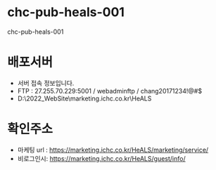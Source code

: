 # chc-pub-heals-001
chc-pub-heals-001



# 배포서버
- 서버 접속 정보입니다.
- FTP : 27.255.70.229:5001 / webadminftp / chang20171234!@#$
- D:\2022_WebSite\marketing.ichc.co.kr\HeALS

# 확인주소 
- 마케팅 url : https://marketing.ichc.co.kr/HeALS/marketing/service/
- 비로그인시: https://marketing.ichc.co.kr/HeALS/guest/info/
